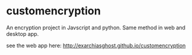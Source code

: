 customencryption
================

An encryption project in Javscript and python. Same method in web and desktop app.

see the web app here: http://exarchiasghost.github.io/customencryption
